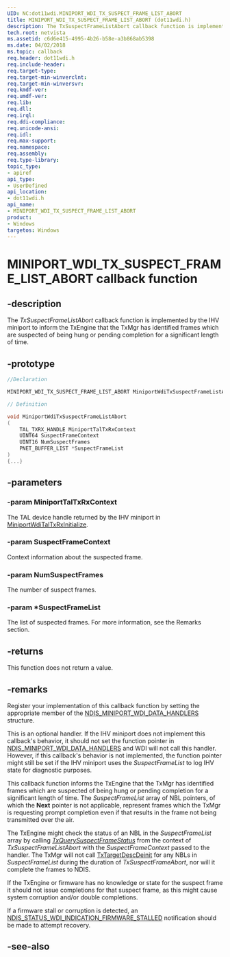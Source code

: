 ```yaml
---
UID: NC:dot11wdi.MINIPORT_WDI_TX_SUSPECT_FRAME_LIST_ABORT
title: MINIPORT_WDI_TX_SUSPECT_FRAME_LIST_ABORT (dot11wdi.h)
description: The TxSuspectFrameListAbort callback function is implemented by the client driver to inform the TxEngine that the TxMgr has identified frames which are suspected of being hung or pending completion for a significant length of time.
tech.root: netvista
ms.assetid: c6d6e415-4995-4b26-b58e-a3b868ab5398
ms.date: 04/02/2018
ms.topic: callback
req.header: dot11wdi.h
req.include-header:
req.target-type:
req.target-min-winverclnt:
req.target-min-winversvr:
req.kmdf-ver:
req.umdf-ver:
req.lib:
req.dll:
req.irql: 
req.ddi-compliance:
req.unicode-ansi:
req.idl:
req.max-support:
req.namespace:
req.assembly:
req.type-library: 
topic_type: 
- apiref
api_type: 
- UserDefined
api_location: 
- dot11wdi.h
api_name: 
- MINIPORT_WDI_TX_SUSPECT_FRAME_LIST_ABORT
product:
- Windows
targetos: Windows
---
```


# MINIPORT_WDI_TX_SUSPECT_FRAME_LIST_ABORT callback function

## -description

The *TxSuspectFrameListAbort* callback function is implemented by the IHV miniport to inform the TxEngine that the TxMgr has identified frames which are suspected of being hung or pending completion for a significant length of time.

## -prototype

```cpp
//Declaration

MINIPORT_WDI_TX_SUSPECT_FRAME_LIST_ABORT MiniportWdiTxSuspectFrameListAbort; 

// Definition

void MiniportWdiTxSuspectFrameListAbort 
(
	TAL_TXRX_HANDLE MiniportTalTxRxContext
	UINT64 SuspectFrameContext
	UINT16 NumSuspectFrames
	PNET_BUFFER_LIST *SuspectFrameList
)
{...}

```

## -parameters

### -param MiniportTalTxRxContext

The TAL device handle returned by the IHV miniport in [MiniportWdiTalTxRxInitialize](nc-dot11wdi-miniport_wdi_tal_txrx_initialize.md).

### -param SuspectFrameContext

Context information about the suspected frame. 

### -param NumSuspectFrames

The number of suspect frames.

### -param *SuspectFrameList

The list of suspected frames. For more information, see the Remarks section.

## -returns

This function does not return a value.

## -remarks

Register your implementation of this callback function by setting the appropriate member of the [NDIS_MINIPORT_WDI_DATA_HANDLERS](ns-dot11wdi-_ndis_miniport_wdi_data_handlers.md) structure.

This is an optional handler. If the IHV miniport does not implement this callback's behavior, it should not set the function pointer in [NDIS_MINIPORT_WDI_DATA_HANDLERS](ns-dot11wdi-_ndis_miniport_wdi_data_handlers.md) and WDI will not call this handler. However, if this callback's behavior is not implemented, the function pointer might still be set if the IHV miniport uses the *SuspectFrameList* to log IHV state for diagnostic purposes.

This callback function informs the TxEngine that the TxMgr has identified frames which are suspected of being hung or pending completion for a significant length of time. The *SuspectFrameList* array of NBL pointers, of which the **Next** pointer is not applicable, represent frames which the TxMgr is requesting prompt completion even if that results in the frame not being transmitted over the air.

The TxEngine might check the status of an NBL in the *SuspectFrameList* array by calling [*TxQuerySuspectFrameStatus*](nc-dot11wdi-ndis_wdi_tx_query_suspect_frame_complete_status.md) from the context of *TxSuspectFrameListAbort* with the *SuspectFrameContext* passed to the handler. The TxMgr will not call [TxTargetDescDeinit](nc-dot11wdi-miniport_wdi_tx_target_desc_deinit.md) for any NBLs in *SuspectFrameList* during the duration of *TxSuspectFrameAbort*, nor will it complete the frames to NDIS.

If the TxEngine or firmware has no knowledge or state for the suspect frame it should not issue completions for that suspect frame, as this might cause system corruption and/or double completions.

If a firmware stall or corruption is detected, an [NDIS_STATUS_WDI_INDICATION_FIRMWARE_STALLED](https://docs.microsoft.com/windows-hardware/drivers/network/ndis-status-wdi-indication-firmware-stalled) notification should be made to attempt recovery.

## -see-also
